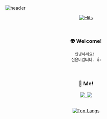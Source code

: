 ![header](https://capsule-render.vercel.app/api?type=waving&text=Welcome!&animation=fadeIn&height=250&color=EE6CA6&fontSize=50&desc=&descSize=20&fontColor=FFFFFF&fontAlign=80&descAlign=85)

<div align="center">
  
  [![Hits](https://hits.seeyoufarm.com/api/count/incr/badge.svg?url=https%3A%2F%2Fgithub.com%2FShinEunBee&count_bg=%23FF2156&title_bg=%23FFD4D4&icon=&icon_color=%23E7E7E7&title=hits&edge_flat=false)](https://hits.seeyoufarm.com)
  
  </br>
  
  <h3>👽 Welcome!</h3>
  <div>
  
    안녕하세요! 
    신은비입니다. 👍
    
  </div>
  
  </br>
  
  <h3> 🤩 Me! </h3>
  <a href="http://jjanj1018.cafe24.com/portfolio/Resources/index.html" target="_blank">
    <img src="https://img.shields.io/badge/Portfolio-F40552?style=flat&logo=Fonoma&logoColor=white"/>
  </a>
  
  <a href="eun1018bee@naver.com" target="_blank">
    <img src="https://img.shields.io/badge/Mail-EA4335?style=flat&logo=Gmail&logoColor=white"/>
  </a>
  
  </br>
  </br>
  
  [![Top Langs](https://github-readme-stats.vercel.app/api/top-langs/?username=ShinEunBee&layout=compact)](https://github.com/anuraghazra/github-readme-stats)


</div>

